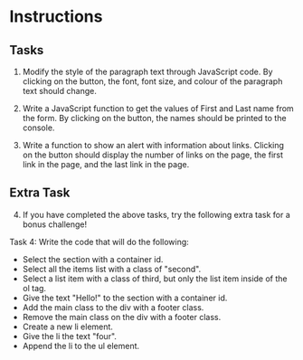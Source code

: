 # Instructions

## Tasks 

1. Modify the style of the paragraph text through JavaScript code.
By clicking on the button, the font, font size, and colour of the paragraph text should change.

2. Write a JavaScript function to get the values of First and Last name from the form.
By clicking on the button, the names should be printed to the console.

3. Write a function to show an alert with information about links.
Clicking on the button should display the number of links on the page, the first link in the page, and the last link in the page.


## Extra Task

4. If you have completed the above tasks, try the following extra task for a bonus challenge!

Task 4: Write the code that will do the following:
 - Select the section with a container id.
 - Select all the items list with a class of "second".
 - Select a list item with a class of third, but only the list item inside of the ol tag.
 - Give the text "Hello!" to the section with a container id.
 - Add the main class to the div with a footer class.
 - Remove the main class on the div with a footer class.
 - Create a new li element.
 - Give the li the text "four".
 - Append the li to the ul element.

